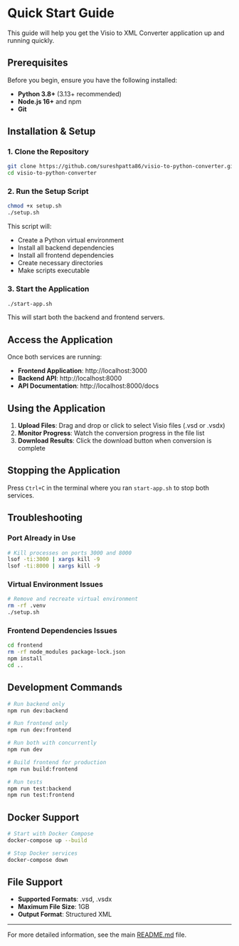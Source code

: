 # Quick Start Guide

This guide will help you get the Visio to XML Converter application up and running quickly.

## Prerequisites

Before you begin, ensure you have the following installed:

- **Python 3.8+** (3.13+ recommended)
- **Node.js 16+** and npm
- **Git**

## Installation & Setup

### 1. Clone the Repository

```bash
git clone https://github.com/sureshpatta86/visio-to-python-converter.git
cd visio-to-python-converter
```

### 2. Run the Setup Script

```bash
chmod +x setup.sh
./setup.sh
```

This script will:
- Create a Python virtual environment
- Install all backend dependencies
- Install all frontend dependencies
- Create necessary directories
- Make scripts executable

### 3. Start the Application

```bash
./start-app.sh
```

This will start both the backend and frontend servers.

## Access the Application

Once both services are running:

- **Frontend Application**: http://localhost:3000
- **Backend API**: http://localhost:8000
- **API Documentation**: http://localhost:8000/docs

## Using the Application

1. **Upload Files**: Drag and drop or click to select Visio files (.vsd or .vsdx)
2. **Monitor Progress**: Watch the conversion progress in the file list
3. **Download Results**: Click the download button when conversion is complete

## Stopping the Application

Press `Ctrl+C` in the terminal where you ran `start-app.sh` to stop both services.

## Troubleshooting

### Port Already in Use

```bash
# Kill processes on ports 3000 and 8000
lsof -ti:3000 | xargs kill -9
lsof -ti:8000 | xargs kill -9
```

### Virtual Environment Issues

```bash
# Remove and recreate virtual environment
rm -rf .venv
./setup.sh
```

### Frontend Dependencies Issues

```bash
cd frontend
rm -rf node_modules package-lock.json
npm install
cd ..
```

## Development Commands

```bash
# Run backend only
npm run dev:backend

# Run frontend only
npm run dev:frontend

# Run both with concurrently
npm run dev

# Build frontend for production
npm run build:frontend

# Run tests
npm run test:backend
npm run test:frontend
```

## Docker Support

```bash
# Start with Docker Compose
docker-compose up --build

# Stop Docker services
docker-compose down
```

## File Support

- **Supported Formats**: .vsd, .vsdx
- **Maximum File Size**: 1GB
- **Output Format**: Structured XML

---

For more detailed information, see the main [README.md](README.md) file.